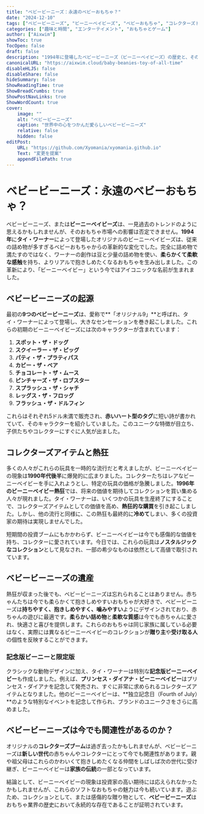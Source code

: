 ```yaml
---
title: "ベビービーニーズ：永遠のベビーおもちゃ？"
date: "2024-12-10"
tags: ["ベビービーニーズ", "ビーニーベイビーズ", "ベビーおもちゃ", "コレクターズトイ", "タイ・ワーナー", "ソフトトイ"]
categories: ["趣味と時間", "エンターテイメント", "おもちゃとゲーム"]
author: ["Aixwim"]
showToc: true
TocOpen: false
draft: false
description: "1994年に登場したベビービーニーズ（ビーニーベイビーズ）の歴史と、そのおもちゃコレクターへの影響、そして赤ちゃんにとって魅力的なソフトでリアルな質感のおもちゃとしての永続的な魅力を発見しましょう。"
canonicalURL: "https://aixwim.cloud/baby-beanies-toy-of-all-time"
disableHLJS: false
disableShare: false
hideSummary: false
ShowReadingTime: true
ShowBreadCrumbs: true
ShowPostNavLinks: true
ShowWordCount: true
cover:
    image: ""
    alt: "ベビービーニーズ"
    caption: "世界中の心をつかんだ愛らしいベビービーニーズ"
    relative: false
    hidden: false
editPost:
    URL: "https://github.com/Xyomania/xyomania.github.io"
    Text: "変更を提案"
    appendFilePath: true
---
```


# ベビービーニーズ：永遠のベビーおもちゃ？

ベビービーニーズ、または**ビーニーベイビーズ**は、一見過去のトレンドのように思えるかもしれませんが、そのおもちゃ市場への影響は否定できません。**1994年**に**タイ・ワーナー**によって登場したオリジナルのビーニーベイビーズは、従来の詰め物が多すぎるベビーおもちゃからの革新的な変化でした。完全に詰め物で満たすのではなく、ワーナーの創作は豆と少量の詰め物を使い、**柔らかくて柔軟な感触**を持ち、よりリアルで抱きしめたくなるおもちゃを生み出しました。この革新により、「ビーニーベイビー」という今ではアイコニックな名前が生まれました。

## ベビービーニーズの起源

最初の**9つのベビービーニーズ**は、愛称で**「オリジナル9」**と呼ばれ、タイ・ワーナーによって登場し、大きなセンセーションを巻き起こしました。これらの初期のビーニーベイビーズには次のキャラクターが含まれています：

1. **スポット・ザ・ドッグ**
2. **スクイーラー・ザ・ピッグ**
3. **パティ・ザ・プラティパス**
4. **カビー・ザ・ベア**
5. **チョコレート・ザ・ムース**
6. **ピンチャーズ・ザ・ロブスター**
7. **スプラッシュ・ザ・シャチ**
8. **レッグス・ザ・フロッグ**
9. **フラッシュ・ザ・ドルフィン**

これらはそれぞれ5ドル未満で販売され、**赤いハート型のタグ**に短い詩が書かれていて、そのキャラクターを紹介していました。このユニークな特徴が目立ち、子供たちやコレクターにすぐに人気が出ました。

## コレクターズアイテムと熱狂

多くの人々がこれらの玩具を一時的な流行だと考えましたが、ビーニーベイビーの現象は**1990年代後半**に爆発的に広まりました。コレクターたちはレアなビーニーベイビーを手に入れようとし、特定の玩具の価格が急騰しました。**1996年のビーニーベイビー熱狂**では、将来の価値を期待してコレクションを買い集める人々が現れました。タイ・ワーナーは、いくつかの玩具を生産終了にすることで、コレクターズアイテムとしての価値を高め、**熱狂的な購買**を引き起こしました。しかし、他の流行と同様に、この熱狂も最終的に**冷めて**しまい、多くの投資家の期待は実現しませんでした。

短期間の投資ブームにもかかわらず、ビーニーベイビーは今でも感傷的な価値を持ち、コレクターに愛されています。今日では、これらの玩具は**ノスタルジックなコレクション**として見なされ、一部の希少なものは依然として高値で取引されています。

## ベビービーニーズの遺産

熱狂が収まった後でも、ベビービーニーズは忘れられることはありません。赤ちゃんたちは今でも柔らかくて抱きしめやすいおもちゃが大好きで、ベビービーニーズは**持ちやすく、抱きしめやすく、噛みやすい**ようにデザインされており、赤ちゃんの遊びに最適です。**柔らかい詰め物**と**柔軟な質感**は今でも赤ちゃんに愛され、快適さと喜びを提供します。これらのおもちゃは同じ家族に属している必要はなく、実際には異なるビーニーベイビーのコレクションが**贈り主**や**受け取る人**の個性を反映することができます。

### 記念版ビーニーと限定版

クラシックな動物デザインに加え、タイ・ワーナーは特別な**記念版ビーニーベイビー**も作成しました。例えば、**プリンセス・ダイアナ・ビーニーベイビー**はプリンセス・ダイアナを記念して発売され、すぐに非常に求められるコレクターズアイテムとなりました。他のビーニーベイビーは、**独立記念日（Fourth of July）**のような特別なイベントを記念して作られ、ブランドのユニークさをさらに高めました。

## ベビービーニーズは今でも関連性があるのか？

オリジナルの**コレクターズブーム**は過ぎ去ったかもしれませんが、ベビービーニーズは**新しい世代**の赤ちゃんやコレクターにとって今でも関連性があります。親や祖父母はこれらのかわいくて抱きしめたくなる仲間をしばしば次の世代に受け継ぎ、ビーニーベイビーは**家族の伝統**の一部となっています。

結論として、ビーニーベイビーの現象は投資家の高い期待には応えられなかったかもしれませんが、これらのソフトなおもちゃの魅力は今も続いています。遊ぶため、コレクションとして、または感傷的な贈り物として、**ベビービーニーズ**はおもちゃ業界の歴史において永続的な存在であることが証明されています。

